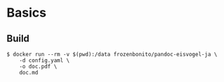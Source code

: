 # Basics

## Build

```console
$ docker run --rm -v $(pwd):/data frozenbonito/pandoc-eisvogel-ja \
    -d config.yaml \
    -o doc.pdf \
    doc.md
```
